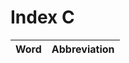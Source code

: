 # Index C

| Word                            | Abbreviation |
|:--------------------------------|-------------:|
